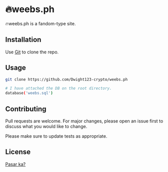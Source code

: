 # 🔥weebs.ph

🔥weebs.ph is a fandom-type site.

## Installation

Use [Git](https://git-scm.com/) to clone the repo.

## Usage

```bash
git clone https://github.com/Dwight123-crypto/weebs.ph

# I have attached the DB on the root directory.
database('weebs.sql')
```

## Contributing

Pull requests are welcome. For major changes, please open an issue first
to discuss what you would like to change.

Please make sure to update tests as appropriate.

## License

[Pasar ka?](https://media.tenor.com/2-R8c2Er_ygAAAAd/looking-katoey.gif)
